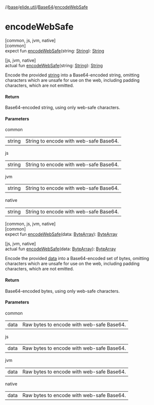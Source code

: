 //[base](../../../index.md)/[elide.util](../index.md)/[Base64](index.md)/[encodeWebSafe](encode-web-safe.md)

# encodeWebSafe

[common, js, jvm, native]\
[common]\
expect fun [encodeWebSafe](encode-web-safe.md)(string: [String](https://kotlinlang.org/api/latest/jvm/stdlib/kotlin/-string/index.html)): [String](https://kotlinlang.org/api/latest/jvm/stdlib/kotlin/-string/index.html)

[js, jvm, native]\
actual fun [encodeWebSafe](encode-web-safe.md)(string: [String](https://kotlinlang.org/api/latest/jvm/stdlib/kotlin/-string/index.html)): [String](https://kotlinlang.org/api/latest/jvm/stdlib/kotlin/-string/index.html)

Encode the provided [string](encode-web-safe.md) into a Base64-encoded string, omitting characters which are unsafe for use on the web, including padding characters, which are not emitted.

#### Return

Base64-encoded string, using only web-safe characters.

#### Parameters

common

| | |
|---|---|
| string | String to encode with web-safe Base64. |

js

| | |
|---|---|
| string | String to encode with web-safe Base64. |

jvm

| | |
|---|---|
| string | String to encode with web-safe Base64. |

native

| | |
|---|---|
| string | String to encode with web-safe Base64. |

[common, js, jvm, native]\
[common]\
expect fun [encodeWebSafe](encode-web-safe.md)(data: [ByteArray](https://kotlinlang.org/api/latest/jvm/stdlib/kotlin/-byte-array/index.html)): [ByteArray](https://kotlinlang.org/api/latest/jvm/stdlib/kotlin/-byte-array/index.html)

[js, jvm, native]\
actual fun [encodeWebSafe](encode-web-safe.md)(data: [ByteArray](https://kotlinlang.org/api/latest/jvm/stdlib/kotlin/-byte-array/index.html)): [ByteArray](https://kotlinlang.org/api/latest/jvm/stdlib/kotlin/-byte-array/index.html)

Encode the provided [data](encode-web-safe.md) into a Base64-encoded set of bytes, omitting characters which are unsafe for use on the web, including padding characters, which are not emitted.

#### Return

Base64-encoded bytes, using only web-safe characters.

#### Parameters

common

| | |
|---|---|
| data | Raw bytes to encode with web-safe Base64. |

js

| | |
|---|---|
| data | Raw bytes to encode with web-safe Base64. |

jvm

| | |
|---|---|
| data | Raw bytes to encode with web-safe Base64. |

native

| | |
|---|---|
| data | Raw bytes to encode with web-safe Base64. |
